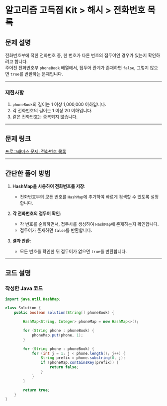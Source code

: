 # 알고리즘 고득점 Kit > 해시 > 전화번호 목록 

## 문제 설명
전화번호부에 적힌 전화번호 중, 한 번호가 다른 번호의 접두어인 경우가 있는지 확인하려고 합니다.  
주어진 전화번호부 `phoneBook` 배열에서, 접두어 관계가 존재하면 `false`, 그렇지 않으면 `true`를 반환하는 문제입니다.

---

### 제한사항
1. `phoneBook`의 길이는 1 이상 1,000,000 이하입니다.
2. 각 전화번호의 길이는 1 이상 20 이하입니다.
3. 같은 전화번호는 중복되지 않습니다.

---

## 문제 링크
[프로그래머스 문제: 전화번호 목록](https://school.programmers.co.kr/learn/courses/30/lessons/42577)

---

## 간단한 풀이 방법
1. **HashMap을 사용하여 전화번호를 저장**:  
   - 전화번호부의 모든 번호를 `HashMap`에 추가하여 빠르게 검색할 수 있도록 설정합니다.

2. **각 전화번호의 접두어 확인**:  
   - 각 번호를 순회하면서, 접두사를 생성하여 `HashMap`에 존재하는지 확인합니다.
   - 접두어가 존재하면 `false`를 반환합니다.

3. **결과 반환**:  
   - 모든 번호를 확인한 뒤 접두어가 없으면 `true`를 반환합니다.

---

## 코드 설명
### 작성한 Java 코드
```java
import java.util.HashMap;

class Solution {
    public boolean solution(String[] phoneBook) {

        HashMap<String, Integer> phoneMap = new HashMap<>();

        for (String phone : phoneBook) {
            phoneMap.put(phone, 1);
        }

        for (String phone : phoneBook) {
            for (int j = 1; j < phone.length(); j++) {
                String prefix = phone.substring(0, j);
                if (phoneMap.containsKey(prefix)) {
                    return false;
                }
            }
        }

        return true;
    }
}
